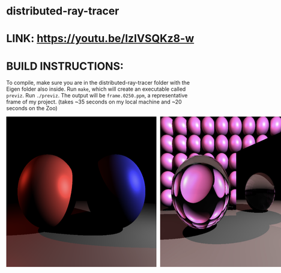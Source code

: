 # distributed-ray-tracer

# LINK: https://youtu.be/lzIVSQKz8-w

# BUILD INSTRUCTIONS:

To compile, make sure you are in the distributed-ray-tracer folder with the Eigen folder also inside. Run `make`, which will create an executable called `previz`. Run `./previz`. The output will be `frame.0250.ppm`, a representative frame of my project. (takes ~35 seconds on my local machine and ~20 seconds on the Zoo)


<div style="display: flex; gap: 10px;">
  <img src="ray1.png" width="400" height="400">
  <img src="ray2.png" width="400" height="400">
  <img src="stick.png" width="600" height="400">
</div>
